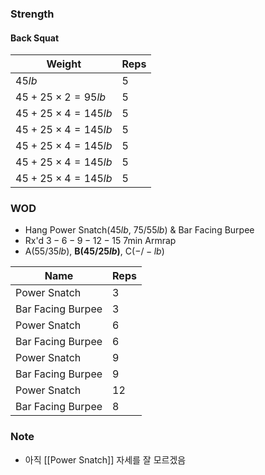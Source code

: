 ### Strength
#### Back Squat
| Weight                    | Reps |
| ------------------------- | ---- |
| $45lb$                    | $5$  |
| $45 + 25\times 2 = 95lb$  | $5$    |
| $45 + 25\times 4 = 145lb$ | $5$    |
| $45 + 25\times 4 = 145lb$ | $5$    |
| $45 + 25\times 4 = 145lb$ | $5$    |
| $45 + 25\times 4 = 145lb$ | $5$    |
| $45 + 25\times 4 = 145lb$ | $5$    |

### WOD
- Hang Power Snatch($45lb$, $75/55lb$) & Bar Facing Burpee
- Rx'd $3-6-9-12-15$ 7min Armrap
- A($55/35lb$), **B($45/25lb$)**, C($-/-lb$)

| Name              | Reps |
| ----------------- | ---- |
| Power Snatch      | 3    |
| Bar Facing Burpee | $3$  |
| Power Snatch      | $6$  |
| Bar Facing Burpee | $6$  |
| Power Snatch      | $9$  |
| Bar Facing Burpee | $9$  |
| Power Snatch      | $12$ |
| Bar Facing Burpee | $8$  |

### Note
- 아직 [[Power Snatch]] 자세를 잘 모르겠음